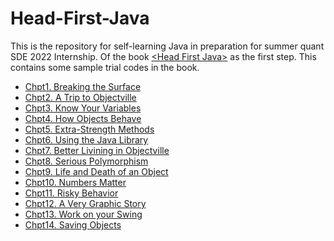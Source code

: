 # Head-First-Java
This is the repository for self-learning Java in preparation for summer quant SDE 2022 Internship.
Of the book [&lt;Head First Java>](https://www.oreilly.com/library/view/head-first-java/0596009208/) as the first step. 
This contains some sample trial codes in the book.

+ [Chpt1. Breaking the Surface](chpt1/)
+ [Chpt2. A Trip to Objectville](chpt2/)
+ [Chpt3. Know Your Variables](chpt3/)
+ [Chpt4. How Objects Behave](chpt4/)
+ [Chpt5. Extra-Strength Methods](chpt5/)
+ [Chpt6. Using the Java Library](chpt6/)
+ [Chpt7. Better Livining in Objectville](chpt7/)
+ [Chpt8. Serious Polymorphism](chpt8/)
+ [Chpt9. Life and Death of an Object](chpt9/)
+ [Chpt10. Numbers Matter](chpt10/)
+ [Chpt11. Risky Behavior](chpt11/)
+ [Chpt12. A Very Graphic Story](chpt12/)
+ [Chpt13. Work on your Swing](chpt13/)
+ [Chpt14. Saving Objects](chpt14/)
